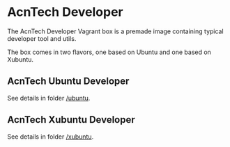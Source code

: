 # AcnTech Developer
The AcnTech Developer Vagrant box is a premade image containing typical developer tool and utils.

The box comes in two flavors, one based on Ubuntu and one based on Xubuntu.

## AcnTech Ubuntu Developer
See details in folder [/ubuntu](/ubuntu).

## AcnTech Xubuntu Developer
See details in folder [/xubuntu](/xubuntu).